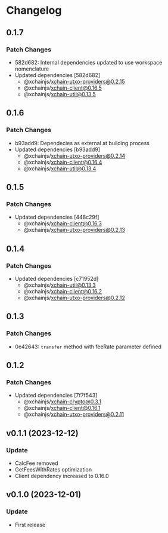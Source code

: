 # Changelog

## 0.1.7

### Patch Changes

- 582d682: Internal dependencies updated to use workspace nomenclature
- Updated dependencies [582d682]
  - @xchainjs/xchain-utxo-providers@0.2.15
  - @xchainjs/xchain-client@0.16.5
  - @xchainjs/xchain-util@0.13.5

## 0.1.6

### Patch Changes

- b93add9: Dependecies as external at building process
- Updated dependencies [b93add9]
  - @xchainjs/xchain-utxo-providers@0.2.14
  - @xchainjs/xchain-client@0.16.4
  - @xchainjs/xchain-util@0.13.4

## 0.1.5

### Patch Changes

- Updated dependencies [448c29f]
  - @xchainjs/xchain-client@0.16.3
  - @xchainjs/xchain-utxo-providers@0.2.13

## 0.1.4

### Patch Changes

- Updated dependencies [c71952d]
  - @xchainjs/xchain-util@0.13.3
  - @xchainjs/xchain-client@0.16.2
  - @xchainjs/xchain-utxo-providers@0.2.12

## 0.1.3

### Patch Changes

- 0e42643: `transfer` method with feeRate parameter defined

## 0.1.2

### Patch Changes

- Updated dependencies [7f7f543]
  - @xchainjs/xchain-crypto@0.3.1
  - @xchainjs/xchain-client@0.16.1
  - @xchainjs/xchain-utxo-providers@0.2.11

## v0.1.1 (2023-12-12)

### Update

- CalcFee removed
- GetFeesWithRates optimization
- Client dependency increased to 0.16.0

## v0.1.0 (2023-12-01)

### Update

- First release
